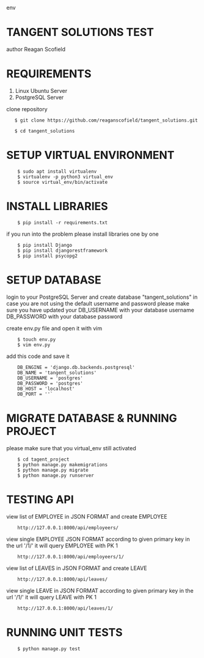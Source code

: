 env

# TANGENT SOLUTIONS TEST

author Reagan Scofield


# REQUIREMENTS

1. Linux Ubuntu Server
2. PostgreSQL Server

clone repository

```
   $ git clone https://github.com/reaganscofield/tangent_solutions.git

   $ cd tangent_solutions
```

# SETUP VIRTUAL ENVIRONMENT

```
    $ sudo apt install virtualenv
    $ virtualenv -p python3 virtual_env
    $ source virtual_env/bin/activate
```

# INSTALL LIBRARIES

```
    $ pip install -r requirements.txt
```

if you run into the problem please install libraries one by one

```
    $ pip install Django
    $ pip install djangorestframework
    $ pip install psycopg2
```

# SETUP DATABASE

login to your PostgreSQL Server and create database "tangent_solutions"
in case you are not using the default username and password please make sure
you have updated your DB_USERNAME with your database username DB_PASSWORD
with your database password

create env.py file and open it with vim 

```
    $ touch env.py
    $ vim env.py
```

add this code and save it

```
    DB_ENGINE = 'django.db.backends.postgresql'
    DB_NAME = 'tangent_solutions'
    DB_USERNAME = 'postgres'
    DB_PASSWORD = 'postgres'
    DB_HOST = 'localhost'
    DB_PORT = ''`
```

# MIGRATE DATABASE & RUNNING PROJECT

please make sure that you virtual_env still activated

```
    $ cd tagent_project
    $ python manage.py makemigrations
    $ python manage.py migrate
    $ python manage.py runserver
```

# TESTING API

view list of EMPLOYEE in JSON FORMAT and create EMPLOYEE

```
    http://127.0.0.1:8000/api/employeers/
```

view single EMPLOYEE JSON FORMAT according to given primary key in the url '/1/' it will query EMPLOYEE with PK 1

```
    http://127.0.0.1:8000/api/employeers/1/
```

view list of LEAVES in JSON FORMAT and create LEAVE

```
    http://127.0.0.1:8000/api/leaves/
```

view single LEAVE in JSON FORMAT according to given primary key in the url '/1/' it will query LEAVE with PK 1

```
    http://127.0.0.1:8000/api/leaves/1/
```


# RUNNING UNIT TESTS

```
    $ python manage.py test
```
